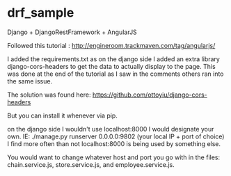# drf_sample
Django + DjangoRestFramework + AngularJS 

Followed this tutorial : http://engineroom.trackmaven.com/tag/angularjs/

I added the requirements.txt as on the django side I added an extra library django-cors-headers to get the data 
to actually display to the page. This was done at the end of the tutorial as I saw in the comments others ran into the same issue.

The solution was found here: https://github.com/ottoyiu/django-cors-headers

But you can install it whenever via pip.

on the django side I wouldn't use localhost:8000 I would designate your own. 
IE: ./manage.py runserver 0.0.0.0:9802 (your local IP + port of choice) 
I find more often than not localhost:8000 is being used by something else.

You would want to change whatever host and port you go with in the files: chain.service.js, store.service.js, and employee.service.js.


